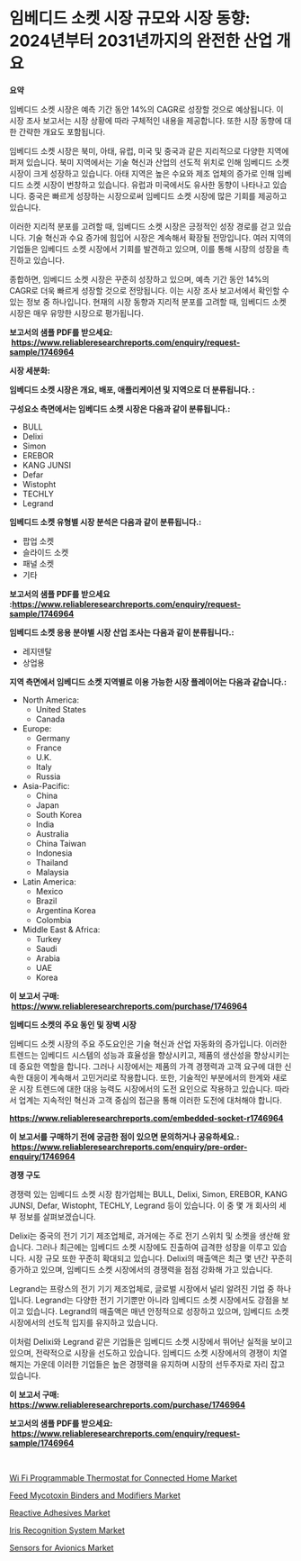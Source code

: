 <p><h1>임베디드 소켓 시장 규모와 시장 동향: 2024년부터 2031년까지의 완전한 산업 개요</h1></p><p><strong>요약</strong></p>
<p><p>임베디드 소켓 시장은 예측 기간 동안 14%의 CAGR로 성장할 것으로 예상됩니다. 이 시장 조사 보고서는 시장 상황에 따라 구체적인 내용을 제공합니다. 또한 시장 동향에 대한 간략한 개요도 포함됩니다. </p><p>임베디드 소켓 시장은 북미, 아태, 유럽, 미국 및 중국과 같은 지리적으로 다양한 지역에 퍼져 있습니다. 북미 지역에서는 기술 혁신과 산업의 선도적 위치로 인해 임베디드 소켓 시장이 크게 성장하고 있습니다. 아태 지역은 높은 수요와 제조 업체의 증가로 인해 임베디드 소켓 시장이 번창하고 있습니다. 유럽과 미국에서도 유사한 동향이 나타나고 있습니다. 중국은 빠르게 성장하는 시장으로써 임베디드 소켓 시장에 많은 기회를 제공하고 있습니다.</p><p>이러한 지리적 분포를 고려할 때, 임베디드 소켓 시장은 긍정적인 성장 경로를 걷고 있습니다. 기술 혁신과 수요 증가에 힘입어 시장은 계속해서 확장될 전망입니다. 여러 지역의 기업들은 임베디드 소켓 시장에서 기회를 발견하고 있으며, 이를 통해 시장의 성장을 촉진하고 있습니다.</p><p>종합하면, 임베디드 소켓 시장은 꾸준히 성장하고 있으며, 예측 기간 동안 14%의 CAGR로 더욱 빠르게 성장할 것으로 전망됩니다. 이는 시장 조사 보고서에서 확인할 수 있는 정보 중 하나입니다. 현재의 시장 동향과 지리적 분포를 고려할 때, 임베디드 소켓 시장은 매우 유망한 시장으로 평가됩니다.</p></p>
<p><strong>보고서의 샘플 PDF를 받으세요: &nbsp;<a href="https://www.reliableresearchreports.com/enquiry/request-sample/1746964">https://www.reliableresearchreports.com/enquiry/request-sample/1746964</a></strong></p>
<p><strong>시장 세분화:</strong></p>
<p><strong> 임베디드 소켓 시장은 개요, 배포, 애플리케이션 및 지역으로 더 분류됩니다. :</strong></p>
<p><strong>구성요소 측면에서는 임베디드 소켓 시장은 다음과 같이 분류됩니다.:</strong></p>
<p><ul><li>BULL</li><li>Delixi</li><li>Simon</li><li>EREBOR</li><li>KANG JUNSI</li><li>Defar</li><li>Wistopht</li><li>TECHLY</li><li>Legrand</li></ul></p>
<p><strong> 임베디드 소켓 유형별 시장 분석은 다음과 같이 분류됩니다.:</strong></p>
<p><ul><li>팝업 소켓</li><li>슬라이드 소켓</li><li>패널 소켓</li><li>기타</li></ul></p>
<p><strong>보고서의 샘플 PDF를 받으세요 :<a href="https://www.reliableresearchreports.com/enquiry/request-sample/1746964">https://www.reliableresearchreports.com/enquiry/request-sample/1746964</a></strong></p>
<p><strong> 임베디드 소켓 응용 분야별 시장 산업 조사는 다음과 같이 분류됩니다.:</strong></p>
<p><ul><li>레지덴탈</li><li>상업용</li></ul></p>
<p><strong>지역 측면에서 임베디드 소켓 지역별로 이용 가능한 시장 플레이어는 다음과 같습니다.:</strong></p>
<p><ul>
    <li>
        North America:
        <ul>
            <li>United States</li>
            <li>Canada</li>
        </ul>
    </li>
    <li>
        Europe:
        <ul>
            <li>Germany</li>
            <li>France</li>
            <li>U.K.</li>
            <li>Italy</li>
            <li>Russia</li>
        </ul>
    </li>
    <li>
        Asia-Pacific:
        <ul>
            <li>China</li>
            <li>Japan</li>
            <li>South Korea</li>
            <li>India</li>
            <li>Australia</li>
            <li>China Taiwan</li>
            <li>Indonesia</li>
            <li>Thailand</li>
            <li>Malaysia</li>
        </ul>
    </li>
    <li>
        Latin America:
        <ul>
            <li>Mexico</li>
            <li>Brazil</li>
            <li>Argentina Korea</li>
            <li>Colombia</li>
        </ul>
    </li>
    <li>
        Middle East & Africa:
        <ul>
            <li>Turkey</li>
            <li>Saudi</li>
            <li>Arabia</li>
            <li>UAE</li>
            <li>Korea</li>
        </ul>
    </li>
    </ul></p>
<p><strong>이 보고서 구매: &nbsp;<a href="https://www.reliableresearchreports.com/purchase/1746964">https://www.reliableresearchreports.com/purchase/1746964</a></strong></p>
<p><strong>임베디드 소켓의 주요 동인 및 장벽 시장</strong></p>
<p><p>임베디드 소켓 시장의 주요 주도요인은 기술 혁신과 산업 자동화의 증가입니다. 이러한 트렌드는 임베디드 시스템의 성능과 효율성을 향상시키고, 제품의 생산성을 향상시키는 데 중요한 역할을 합니다. 그러나 시장에서는 제품의 가격 경쟁력과 고객 요구에 대한 신속한 대응이 계속해서 고민거리로 작용합니다. 또한, 기술적인 부분에서의 한계와 새로운 시장 트렌드에 대한 대응 능력도 시장에서의 도전 요인으로 작용하고 있습니다. 따라서 업계는 지속적인 혁신과 고객 중심의 접근을 통해 이러한 도전에 대처해야 합니다.</p></p>
<p><strong><a href="https://www.reliableresearchreports.com/embedded-socket-r1746964">https://www.reliableresearchreports.com/embedded-socket-r1746964</a></strong></p>
<p><strong>이 보고서를 구매하기 전에 궁금한 점이 있으면 문의하거나 공유하세요.: &nbsp;<a href="https://www.reliableresearchreports.com/enquiry/pre-order-enquiry/1746964">https://www.reliableresearchreports.com/enquiry/pre-order-enquiry/1746964</a></strong></p>
<p><strong>경쟁 구도</strong></p>
<p><p>경쟁력 있는 임베디드 소켓 시장 참가업체는 BULL, Delixi, Simon, EREBOR, KANG JUNSI, Defar, Wistopht, TECHLY, Legrand 등이 있습니다. 이 중 몇 개 회사의 세부 정보를 살펴보겠습니다.</p><p>Delixi는 중국의 전기 기기 제조업체로, 과거에는 주로 전기 스위치 및 소켓을 생산해 왔습니다. 그러나 최근에는 임베디드 소켓 시장에도 진출하여 급격한 성장을 이루고 있습니다. 시장 규모 또한 꾸준히 확대되고 있습니다. Delixi의 매출액은 최근 몇 년간 꾸준히 증가하고 있으며, 임베디드 소켓 시장에서의 경쟁력을 점점 강화해 가고 있습니다.</p><p>Legrand는 프랑스의 전기 기기 제조업체로, 글로벌 시장에서 널리 알려진 기업 중 하나입니다. Legrand는 다양한 전기 기기뿐만 아니라 임베디드 소켓 시장에서도 강점을 보이고 있습니다. Legrand의 매출액은 매년 안정적으로 성장하고 있으며, 임베디드 소켓 시장에서의 선도적 입지를 유지하고 있습니다.</p><p>이처럼 Delixi와 Legrand 같은 기업들은 임베디드 소켓 시장에서 뛰어난 실적을 보이고 있으며, 전략적으로 시장을 선도하고 있습니다. 임베디드 소켓 시장에서의 경쟁이 치열해지는 가운데 이러한 기업들은 높은 경쟁력을 유지하며 시장의 선두주자로 자리 잡고 있습니다.</p></p>
<p><strong>이 보고서 구매: &nbsp; <a href="https://www.reliableresearchreports.com/purchase/1746964">https://www.reliableresearchreports.com/purchase/1746964</a></strong></p>
<p><strong>보고서의 샘플 PDF를 받으세요: &nbsp;<a href="https://www.reliableresearchreports.com/enquiry/request-sample/1746964">https://www.reliableresearchreports.com/enquiry/request-sample/1746964</a></strong><strong></strong></p>
<p>&nbsp;</p>
<p><p><a href="https://www.linkedin.com/pulse/wi-fi-programmable-thermostat-connected-home-market-size-cagr-3aw7e?trackingId=bknMkufS8tJiAb3pwwmZ0g%3D%3D">Wi Fi Programmable Thermostat for Connected Home Market</a></p><p><a href="https://issuu.com/reportprime-2/docs/feed-mycotoxin-binders-and-modifiers-market-size-2">Feed Mycotoxin Binders and Modifiers Market</a></p><p><a href="https://issuu.com/reportprime-2/docs/reactive-adhesives-market-size-2030.pptx">Reactive Adhesives Market</a></p><p><a href="https://github.com/eeaveuhhh/Market-Research-Report-List-2/blob/main/iris-recognition-system-market.md">Iris Recognition System Market</a></p><p><a href="https://funky-papaya-cf4.notion.site/Sensors-for-Avionics-Market-Analysis-and-Sze-Forecasted-for-period-from-2024-to-2031-0ca22a7d930f468581ee80cc2c431238">Sensors for Avionics Market</a></p></p>